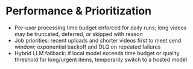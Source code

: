 # Performance & Prioritization
- Per-user processing time budget enforced for daily runs; long videos may be truncated, deferred, or skipped with reason
- Job priorities: recent uploads and shorter videos first to meet send window; exponential backoff and DLQ on repeated failures
- Hybrid LLM fallback: if local model exceeds time budget or quality threshold for long/urgent items, temporarily switch to a hosted model

